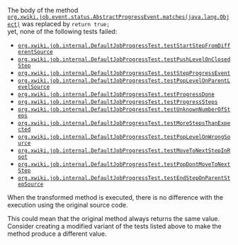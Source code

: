 The body of the method [`org.xwiki.job.event.status.AbstractProgressEvent.matches(java.lang.Object)`](https://github.com/xwiki/xwiki-commons/blob/23e8a823decc3eec9e20fd5332e78041399e52d1/xwiki-commons-core/xwiki-commons-job/src/main/java/org/xwiki/job/event/status/AbstractProgressEvent.java) 
was  replaced by  `return true;`  
yet,  none of the following tests failed:

*  [`org.xwiki.job.internal.DefaultJobProgressTest.testStartStepFromDifferentSource`](https://github.com/xwiki/xwiki-commons/blob/23e8a823decc3eec9e20fd5332e78041399e52d1/xwiki-commons-core/xwiki-commons-job/src/test/java/org/xwiki/job/internal/DefaultJobProgressTest.java)
*  [`org.xwiki.job.internal.DefaultJobProgressTest.testPushLevelOnClosedStep`](https://github.com/xwiki/xwiki-commons/blob/23e8a823decc3eec9e20fd5332e78041399e52d1/xwiki-commons-core/xwiki-commons-job/src/test/java/org/xwiki/job/internal/DefaultJobProgressTest.java)
*  [`org.xwiki.job.internal.DefaultJobProgressTest.testStepProgressEvent`](https://github.com/xwiki/xwiki-commons/blob/23e8a823decc3eec9e20fd5332e78041399e52d1/xwiki-commons-core/xwiki-commons-job/src/test/java/org/xwiki/job/internal/DefaultJobProgressTest.java)
*  [`org.xwiki.job.internal.DefaultJobProgressTest.testPopLevelOnParentLevelSource`](https://github.com/xwiki/xwiki-commons/blob/23e8a823decc3eec9e20fd5332e78041399e52d1/xwiki-commons-core/xwiki-commons-job/src/test/java/org/xwiki/job/internal/DefaultJobProgressTest.java)
*  [`org.xwiki.job.internal.DefaultJobProgressTest.testProgressDone`](https://github.com/xwiki/xwiki-commons/blob/23e8a823decc3eec9e20fd5332e78041399e52d1/xwiki-commons-core/xwiki-commons-job/src/test/java/org/xwiki/job/internal/DefaultJobProgressTest.java)
*  [`org.xwiki.job.internal.DefaultJobProgressTest.testProgressSteps`](https://github.com/xwiki/xwiki-commons/blob/23e8a823decc3eec9e20fd5332e78041399e52d1/xwiki-commons-core/xwiki-commons-job/src/test/java/org/xwiki/job/internal/DefaultJobProgressTest.java)
*  [`org.xwiki.job.internal.DefaultJobProgressTest.testUnknownNumberOfSteps`](https://github.com/xwiki/xwiki-commons/blob/23e8a823decc3eec9e20fd5332e78041399e52d1/xwiki-commons-core/xwiki-commons-job/src/test/java/org/xwiki/job/internal/DefaultJobProgressTest.java)
*  [`org.xwiki.job.internal.DefaultJobProgressTest.testMoreStepsThanExpected`](https://github.com/xwiki/xwiki-commons/blob/23e8a823decc3eec9e20fd5332e78041399e52d1/xwiki-commons-core/xwiki-commons-job/src/test/java/org/xwiki/job/internal/DefaultJobProgressTest.java)
*  [`org.xwiki.job.internal.DefaultJobProgressTest.testPopLevelOnWrongSource`](https://github.com/xwiki/xwiki-commons/blob/23e8a823decc3eec9e20fd5332e78041399e52d1/xwiki-commons-core/xwiki-commons-job/src/test/java/org/xwiki/job/internal/DefaultJobProgressTest.java)
*  [`org.xwiki.job.internal.DefaultJobProgressTest.testMoveToNextStepInRoot`](https://github.com/xwiki/xwiki-commons/blob/23e8a823decc3eec9e20fd5332e78041399e52d1/xwiki-commons-core/xwiki-commons-job/src/test/java/org/xwiki/job/internal/DefaultJobProgressTest.java)
*  [`org.xwiki.job.internal.DefaultJobProgressTest.testPopDontMoveToNextStep`](https://github.com/xwiki/xwiki-commons/blob/23e8a823decc3eec9e20fd5332e78041399e52d1/xwiki-commons-core/xwiki-commons-job/src/test/java/org/xwiki/job/internal/DefaultJobProgressTest.java)
*  [`org.xwiki.job.internal.DefaultJobProgressTest.testEndStepOnParentStepSource`](https://github.com/xwiki/xwiki-commons/blob/23e8a823decc3eec9e20fd5332e78041399e52d1/xwiki-commons-core/xwiki-commons-job/src/test/java/org/xwiki/job/internal/DefaultJobProgressTest.java)


When the transformed method is executed, there is no difference with the execution using the original source code. 

This could mean that the original method always returns the same value.
Consider creating a modified variant of the  tests listed  above to make the method produce a different value.